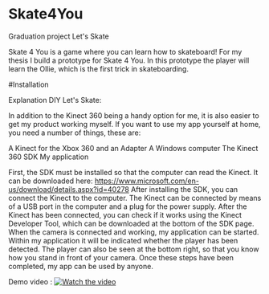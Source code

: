 # Skate4You
Graduation project Let's Skate

Skate 4 You is a game where you can learn how to skateboard!
For my thesis I build a prototype for Skate 4 You.
In this prototype the player will learn the Ollie, which is the first trick in skateboarding.


#Installation

Explanation DIY Let's Skate:

In addition to the Kinect 360 being a handy option for me, it is also easier to get my product working myself. If you want to use my app yourself at home, you need a number of things, these are:

A Kinect for the Xbox 360 and an Adapter
A Windows computer
The Kinect 360 SDK
My application

First, the SDK must be installed so that the computer can read the Kinect.
It can be downloaded here: https://www.microsoft.com/en-us/download/details.aspx?id=40278
After installing the SDK, you can connect the Kinect to the computer.
The Kinect can be connected by means of a USB port in the computer and a plug for the power supply.
After the Kinect has been connected, you can check if it works using the Kinect Developer Tool, which can be downloaded at the bottom of the SDK page.
When the camera is connected and working, my application can be started. Within my application it will be indicated whether the player has been detected.
The player can also be seen at the bottom right, so that you know how you stand in front of your camera.
Once these steps have been completed, my app can be used by anyone.

Demo video : 
[![Watch the video](https://i.imgur.com/vKb2F1B.png)](https://drive.google.com/file/d/1fwCnwPdXkSqfB9h6f3OPDpw14OHc_iUm/view?usp=sharing)

